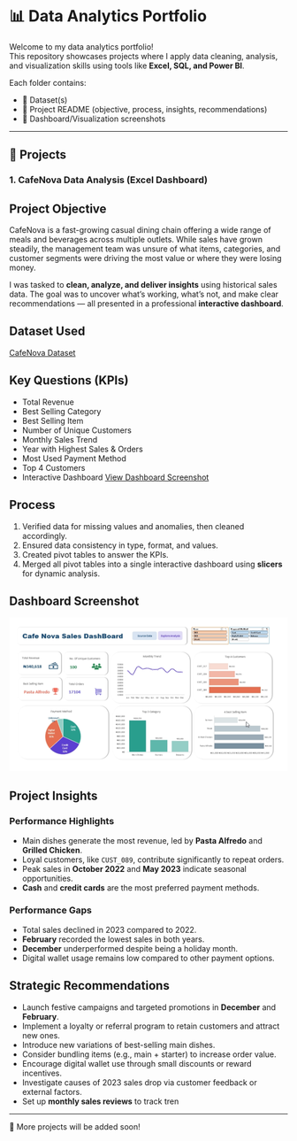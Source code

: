 # 📊 Data Analytics Portfolio

Welcome to my data analytics portfolio!  
This repository showcases projects where I apply data cleaning, analysis, and visualization skills using tools like **Excel, SQL, and Power BI**.  

Each folder contains:  
- 📁 Dataset(s)  
- 📑 Project README (objective, process, insights, recommendations)  
- 📸 Dashboard/Visualization screenshots  

---

## 🔹 Projects

### 1. CafeNova Data Analysis (Excel Dashboard)
## Project Objective
CafeNova is a fast-growing casual dining chain offering a wide range of meals and beverages across multiple outlets. While sales have grown steadily, the management team was unsure of what items, categories, and customer segments were driving the most value or where they were losing money.

I was tasked to **clean, analyze, and deliver insights** using historical sales data. The goal was to uncover what’s working, what’s not, and make clear recommendations — all presented in a professional **interactive dashboard**.

## Dataset Used
[CafeNova Dataset](https://github.com/Melvi-kene/CAFENOVA-DATA-ANALYSIS/blob/main/CAFENOVA_EKENE_OZ0BIALU_DASHBOARD.xlsx)

## Key Questions (KPIs)
- Total Revenue  
- Best Selling Category  
- Best Selling Item  
- Number of Unique Customers  
- Monthly Sales Trend  
- Year with Highest Sales & Orders  
- Most Used Payment Method  
- Top 4 Customers  
- Interactive Dashboard [View Dashboard Screenshot](https://github.com/Melvi-kene/CAFENOVA-DATA-ANALYSIS/blob/main/scrnli_RDoF6e6f3FZki6.png)

## Process
1. Verified data for missing values and anomalies, then cleaned accordingly.  
2. Ensured data consistency in type, format, and values.  
3. Created pivot tables to answer the KPIs.  
4. Merged all pivot tables into a single interactive dashboard using **slicers** for dynamic analysis.

## Dashboard Screenshot
![CafeNova Dashboard](https://github.com/Melvi-kene/CAFENOVA-DATA-ANALYSIS/blob/main/scrnli_RDoF6e6f3FZki6.png)


## Project Insights

### Performance Highlights
- Main dishes generate the most revenue, led by **Pasta Alfredo** and **Grilled Chicken**.  
- Loyal customers, like `CUST_089`, contribute significantly to repeat orders.  
- Peak sales in **October 2022** and **May 2023** indicate seasonal opportunities.  
- **Cash** and **credit cards** are the most preferred payment methods.

### Performance Gaps
- Total sales declined in 2023 compared to 2022.  
- **February** recorded the lowest sales in both years.  
- **December** underperformed despite being a holiday month.  
- Digital wallet usage remains low compared to other payment options.


## Strategic Recommendations
- Launch festive campaigns and targeted promotions in **December** and **February**.  
- Implement a loyalty or referral program to retain customers and attract new ones.  
- Introduce new variations of best-selling main dishes.  
- Consider bundling items (e.g., main + starter) to increase order value.  
- Encourage digital wallet use through small discounts or reward incentives.  
- Investigate causes of 2023 sales drop via customer feedback or external factors.  
- Set up **monthly sales reviews** to track tren

---

🚀 More projects will be added soon!

